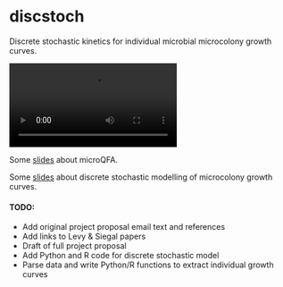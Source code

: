 # discstoch
Discrete stochastic kinetics for individual microbial microcolony growth curves.

![Yeast growing on agar surface](http://lwlss.net/talks/uqfa/videos/MicroOriginal.mp4 "Yeast microcolonies growing on agar")

Some [slides](http://lwlss.net/talks/uqfa) about microQFA.

Some [slides](http://lwlss.net/talks/discstoch) about discrete stochastic modelling of microcolony growth curves.

#### TODO:
* Add original project proposal email text and references
* Add links to Levy & Siegal papers
* Draft of full project proposal
* Add Python and R code for discrete stochastic model
* Parse data and write Python/R functions to extract individual growth curves
